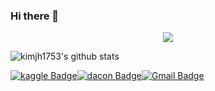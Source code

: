 ### Hi there 👋

<!--
**kimjh1753/kimjh1753** is a ✨ _special_ ✨ repository because its `README.md` (this file) appears on your GitHub profile.

Here are some ideas to get you started:

- 🔭 I’m currently working on ...
- 🌱 I’m currently learning ...
- 👯 I’m looking to collaborate on ...
- 🤔 I’m looking for help with ...
- 💬 Ask me about ...
- 📫 How to reach me: ...
- 😄 Pronouns: ...
- ⚡ Fun fact: ...
-->

<div align=center>
	
<a href="https://hits.seeyoufarm.com"><img src="https://hits.seeyoufarm.com/api/count/incr/badge.svg?url=https%3A%2F%2Fgithub.com%2Fkimjh1753&count_bg=%2379C83D&title_bg=%23555555&icon=&icon_color=%23E7E7E7&title=hits&edge_flat=false"/></a>
	
</div>


![kimjh1753's github stats](https://github-readme-stats.vercel.app/api?username=kimjh1753&show_icons=true)

[![kaggle Badge](https://img.shields.io/badge/-kaggle-blue?style=flat-square&logo=kaggle&logoColor=white&link=https://www.kaggle.com/kimjh1753)](https://www.kaggle.com/kimjh1753)[![dacon Badge](https://img.shields.io/badge/dacon-ff0000?style=flat-square&logo=dacon&link=https://dacon.io/myprofile/417356/home)](https://dacon.io/myprofile/417356/home)[![Gmail Badge](https://img.shields.io/badge/Gmail-d14836?style=flat-square&logo=Gmail&logoColor=white&link=mailto:kimjh1753@gmail.com)](mailto:kimjh1753@gmail.com)
